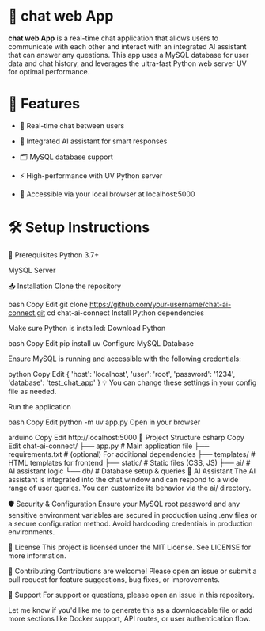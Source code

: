 # 💬 chat web App
**chat web App** is a real-time chat application that allows users to communicate with each other and interact with an integrated AI assistant that can answer any questions. This app uses a MySQL database for user data and chat history, and leverages the ultra-fast Python web server UV for optimal performance.

# 🚀 Features
- 🔁 Real-time chat between users

- 🤖 Integrated AI assistant for smart responses

- 🗂️ MySQL database support

- ⚡ High-performance with UV Python server

- 📱 Accessible via your local browser at localhost:5000

# 🛠️ Setup Instructions
📌 Prerequisites
Python 3.7+

MySQL Server

📥 Installation
Clone the repository

bash
Copy
Edit
git clone https://github.com/your-username/chat-ai-connect.git
cd chat-ai-connect
Install Python dependencies

Make sure Python is installed: Download Python

bash
Copy
Edit
pip install uv
Configure MySQL Database

Ensure MySQL is running and accessible with the following credentials:

python
Copy
Edit
{
    'host': 'localhost',
    'user': 'root',
    'password': '1234',
    'database': 'test_chat_app'
}
💡 You can change these settings in your config file as needed.

Run the application

bash
Copy
Edit
python -m uv app.py
Open in your browser

arduino
Copy
Edit
http://localhost:5000
📂 Project Structure
csharp
Copy
Edit
chat-ai-connect/
├── app.py                # Main application file
├── requirements.txt      # (optional) For additional dependencies
├── templates/            # HTML templates for frontend
├── static/               # Static files (CSS, JS)
├── ai/                   # AI assistant logic
└── db/                   # Database setup & queries
🧠 AI Assistant
The AI assistant is integrated into the chat window and can respond to a wide range of user queries. You can customize its behavior via the ai/ directory.

🛡️ Security & Configuration
Ensure your MySQL root password and any sensitive environment variables are secured in production using .env files or a secure configuration method. Avoid hardcoding credentials in production environments.

📖 License
This project is licensed under the MIT License. See LICENSE for more information.

🤝 Contributing
Contributions are welcome! Please open an issue or submit a pull request for feature suggestions, bug fixes, or improvements.

🙋 Support
For support or questions, please open an issue in this repository.

Let me know if you'd like me to generate this as a downloadable file or add more sections like Docker support, API routes, or user authentication flow.


